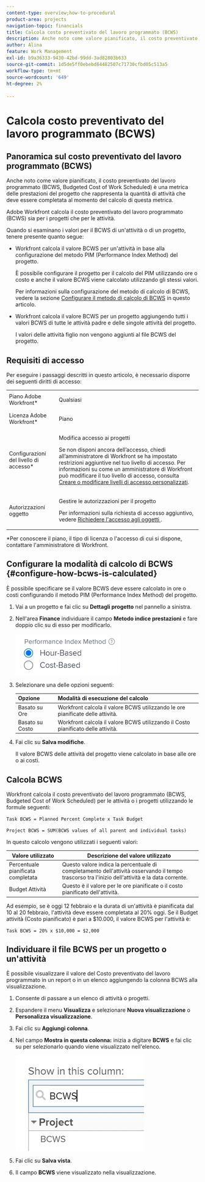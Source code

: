 ```yaml
---
content-type: overview;how-to-procedural
product-area: projects
navigation-topic: financials
title: Calcola costo preventivato del lavoro programmato (BCWS)
description: Anche noto come valore pianificato, il costo preventivato del lavoro programmato (BCWS, Budgeted Cost of Work Scheduled) è una metrica delle prestazioni del progetto che rappresenta la quantità di attività che deve essere completata al momento del calcolo di questa metrica.
author: Alina
feature: Work Management
exl-id: b9a36333-9430-42bd-99dd-3ad82803b633
source-git-commit: 1d5de5ff0ebebd84482507c71730cfbd05c513a5
workflow-type: tm+mt
source-wordcount: '649'
ht-degree: 2%

---
```


# Calcola costo preventivato del lavoro programmato (BCWS)

## Panoramica sul costo preventivato del lavoro programmato (BCWS)

Anche noto come valore pianificato, il costo preventivato del lavoro programmato (BCWS, Budgeted Cost of Work Scheduled) è una metrica delle prestazioni del progetto che rappresenta la quantità di attività che deve essere completata al momento del calcolo di questa metrica.

Adobe Workfront calcola il costo preventivato del lavoro programmato (BCWS) sia per i progetti che per le attività.

Quando si esaminano i valori per il BCWS di un&#39;attività o di un progetto, tenere presente quanto segue:

* Workfront calcola il valore BCWS per un&#39;attività in base alla configurazione del metodo PIM (Performance Index Method) del progetto.

  È possibile configurare il progetto per il calcolo del PIM utilizzando ore o costo e anche il valore BCWS viene calcolato utilizzando gli stessi valori.

  Per informazioni sulla configurazione del metodo di calcolo di BCWS, vedere la sezione [Configurare il metodo di calcolo di BCWS](#configure-how-bcws-is-calculated) in questo articolo.

* Workfront calcola il valore BCWS per un progetto aggiungendo tutti i valori BCWS di tutte le attività padre e delle singole attività del progetto.

  I valori delle attività figlio non vengono aggiunti al file BCWS del progetto.

## Requisiti di accesso

Per eseguire i passaggi descritti in questo articolo, è necessario disporre dei seguenti diritti di accesso:

<table style="table-layout:auto"> 
 <col> 
 <col> 
 <tbody> 
  <tr> 
   <td role="rowheader">Piano Adobe Workfront*</td> 
   <td> <p>Qualsiasi</p> </td> 
  </tr> 
  <tr> 
   <td role="rowheader">Licenza Adobe Workfront*</td> 
   <td> <p>Piano </p> </td> 
  </tr> 
  <tr> 
   <td role="rowheader">Configurazioni del livello di accesso*</td> 
   <td> <p>Modifica accesso ai progetti</p> <p>Se non disponi ancora dell’accesso, chiedi all’amministratore di Workfront se ha impostato restrizioni aggiuntive nel tuo livello di accesso. Per informazioni su come un amministratore di Workfront può modificare il tuo livello di accesso, consulta <a href="../../../administration-and-setup/add-users/configure-and-grant-access/create-modify-access-levels.md" class="MCXref xref">Creare o modificare livelli di accesso personalizzati</a>.</p> </td> 
  </tr> 
  <tr> 
   <td role="rowheader">Autorizzazioni oggetto</td> 
   <td> <p>Gestire le autorizzazioni per il progetto</p> <p>Per informazioni sulla richiesta di accesso aggiuntivo, vedere <a href="../../../workfront-basics/grant-and-request-access-to-objects/request-access.md" class="MCXref xref">Richiedere l'accesso agli oggetti </a>.</p> </td> 
  </tr> 
 </tbody> 
</table>

&#42;Per conoscere il piano, il tipo di licenza o l&#39;accesso di cui si dispone, contattare l&#39;amministratore di Workfront.

## Configurare la modalità di calcolo di BCWS {#configure-how-bcws-is-calculated}

È possibile specificare se il valore BCWS deve essere calcolato in ore o costi configurando il metodo PIM (Performance Index Method) del progetto.

1. Vai a un progetto e fai clic su **Dettagli progetto** nel pannello a sinistra.
1. Nell&#39;area **Finance** individuare il campo **Metodo indice prestazioni** e fare doppio clic su di esso per modificarlo.

   ![](assets/pim-options-hour-cost-based-nwe.png)

1. Selezionare una delle opzioni seguenti:

   | Opzione | Modalità di esecuzione del calcolo |
   |---|---|
   | Basato su Ore | Workfront calcola il valore BCWS utilizzando le ore pianificate delle attività. |
   | Basato su Costo | Workfront calcola il valore BCWS utilizzando il Costo pianificato delle attività. |


1. Fai clic su **Salva modifiche**.

   Il valore BCWS delle attività del progetto viene calcolato in base alle ore o ai costi.

## Calcola BCWS

Workfront calcola il costo preventivato del lavoro programmato (BCWS, Budgeted Cost of Work Scheduled) per le attività o i progetti utilizzando le formule seguenti:

```
Task BCWS = Planned Percent Complete x Task Budget
```

```
Project BCWS = SUM(BCWS values of all parent and individual tasks)
```

In questo calcolo vengono utilizzati i seguenti valori:

| Valore utilizzato | Descrizione del valore utilizzato |
|---|---|
| Percentuale pianificata completata | Questo valore indica la percentuale di completamento dell&#39;attività osservando il tempo trascorso tra l&#39;inizio dell&#39;attività e la data corrente. |
| Budget Attività | Questo è il valore per le ore pianificate o il costo pianificato dell&#39;attività. |

Ad esempio, se è oggi 12 febbraio e la durata di un&#39;attività è pianificata dal 10 al 20 febbraio, l&#39;attività deve essere completata al 20% oggi. Se il Budget attività (Costo pianificato) è pari a $10.000, il valore BCWS per l&#39;attività è:

```
Task BCWS = 20% x $10,000 = $2,000
```

## Individuare il file BCWS per un progetto o un&#39;attività

È possibile visualizzare il valore del Costo preventivato del lavoro programmato in un report o in un elenco aggiungendo la colonna BCWS alla visualizzazione.

1. Consente di passare a un elenco di attività o progetti.
1. Espandere il menu **Visualizza** e selezionare **Nuova visualizzazione** o **Personalizza visualizzazione**.

1. Fai clic su **Aggiungi colonna**.
1. Nel campo **Mostra in questa colonna:** inizia a digitare **BCWS** e fai clic su per selezionarlo quando viene visualizzato nell&#39;elenco.

   ![](assets/bcws-in-project-view.png)

1. Fai clic su **Salva vista**.
1. Il campo **BCWS** viene visualizzato nella visualizzazione.
